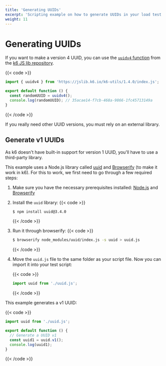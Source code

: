 ```yaml
---
title: 'Generating UUIDs'
excerpt: 'Scripting example on how to generate UUIDs in your load test.'
weight: 11
---
```


# Generating UUIDs

If you want to make a version 4 UUID,
you can use the [`uuidv4` function](https://grafana.com/docs/k6/<K6_VERSION>/javascript-api/jslib/utils/uuidv4) from the [k6 JS lib repository](https://jslib.k6.io/).

{{< code >}}

```javascript
import { uuidv4 } from 'https://jslib.k6.io/k6-utils/1.4.0/index.js';

export default function () {
  const randomUUID = uuidv4();
  console.log(randomUUID); // 35acae14-f7cb-468a-9866-1fc45713149a
}
```

{{< /code >}}

If you really need other UUID versions, you must rely on an external library.

## Generate v1 UUIDs

As k6 doesn't have built-in support
for version 1 UUID, you'll have to use a third-party library.

This example uses a Node.js library called [uuid](https://www.npmjs.com/package/uuid)
and [Browserify](http://browserify.org/) (to make it work in k6).
For this to work, we first need to go through a few required steps:

1. Make sure you have the necessary prerequisites installed:
   [Node.js](https://nodejs.org/en/download/) and [Browserify](http://browserify.org/)

2. Install the `uuid` library:
   {{< code >}}

   ```bash
   $ npm install uuid@3.4.0
   ```

   {{< /code >}}

3. Run it through browserify:
   {{< code >}}

   ```bash
   $ browserify node_modules/uuid/index.js -s uuid > uuid.js
   ```

   {{< /code >}}

4. Move the `uuid.js` file to the same folder as your script file. Now you can import
   it into your test script:

   {{< code >}}

   ```javascript
   import uuid from './uuid.js';
   ```

   {{< /code >}}

This example generates a v1 UUID:

{{< code >}}

```javascript
import uuid from './uuid.js';

export default function () {
  // Generate a UUID v1
  const uuid1 = uuid.v1();
  console.log(uuid1);
}
```

{{< /code >}}
